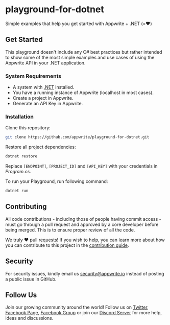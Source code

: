 # playground-for-dotnet
Simple examples that help you get started with Appwrite + .NET (=❤️)

## Get Started

This playground doesn't include any C# best practices but rather intended to show some of the most simple examples and use cases of using the Appwrite API in your .NET application.

### System Requirements
* A system with [.NET](https://dotnet.microsoft.com/) installed.
* You have a running instance of Appwrite (localhost in most cases).
* Create a project in Appwrite.
* Generate an API Key in Appwrite.

### Installation
Clone this repository:
```sh
git clone https://github.com/appwrite/playground-for-dotnet.git
```
Restore all project dependencies:
```sh
dotnet restore
```
Replace `[ENDPOINT]`, `[PROJECT_ID]` and `[API_KEY]` with your credentials in *Program.cs*.

To run your Playground, run following command:

```sh
dotnet run
```

## Contributing

All code contributions - including those of people having commit access - must go through a pull request and approved by a core developer before being merged. This is to ensure proper review of all the code.

We truly ❤️ pull requests! If you wish to help, you can learn more about how you can contribute to this project in the [contribution guide](https://github.com/appwrite/appwrite/blob/master/CONTRIBUTING.md).

## Security

For security issues, kindly email us [security@appwrite.io](mailto:security@appwrite.io) instead of posting a public issue in GitHub.

## Follow Us

Join our growing community around the world! Follow us on [Twitter](https://twitter.com/appwrite_io), [Facebook Page](https://www.facebook.com/appwrite.io), [Facebook Group](https://www.facebook.com/groups/appwrite.developers/) or join our [Discord Server](https://discord.gg/GSeTUeA) for more help, ideas and discussions.
